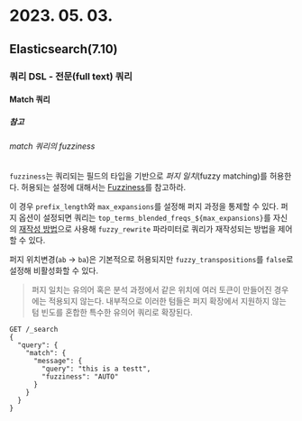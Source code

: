 # 2023. 05. 03.

## Elasticsearch(7.10)

### 쿼리 DSL - 전문(full text) 쿼리

#### Match 쿼리

##### 참고

###### match 쿼리의 fuzziness

`fuzziness`는 쿼리되는 필드의 타입을 기반으로 *퍼지 일치*(fuzzy matching)를 허용한다. 허용되는 설정에 대해서는 [Fuzziness][fuzziness]를 참고하라.

이 경우 `prefix_length`와 `max_expansions`를 설정해 퍼지 과정을 통제할 수 있다. 퍼지 옵션이 설정되면 쿼리는 `top_terms_blended_freqs_${max_expansions}`를 자신의 [재작성 방법][rewrite-method]으로 사용해 `fuzzy_rewrite` 파라미터로 쿼리가 재작성되는 방법을 제어할 수 있다.

퍼지 위치변경(`ab` → `ba`)은 기본적으로 허용되지만 `fuzzy_transpositions`를 `false`로 설정해 비활성화할 수 있다.

> 퍼지 일치는 유의어 혹은 분석 과정에서 같은 위치에 여러 토큰이 만들어진 경우에는 적용되지 않는다. 내부적으로 이러한 텀들은 퍼지 확장에서 지원하지 않는 텀 빈도를 혼합한  특수한 유의어 쿼리로 확장된다.

```http
GET /_search
{
  "query": {
    "match": {
      "message": {
        "query": "this is a testt",
        "fuzziness": "AUTO"
      }
    }
  }
}
```



[fuzziness]: https://www.elastic.co/guide/en/elasticsearch/reference/7.10/common-options.html#fuzziness
[rewrite-method]: https://www.elastic.co/guide/en/elasticsearch/reference/7.10/query-dsl-multi-term-rewrite.html